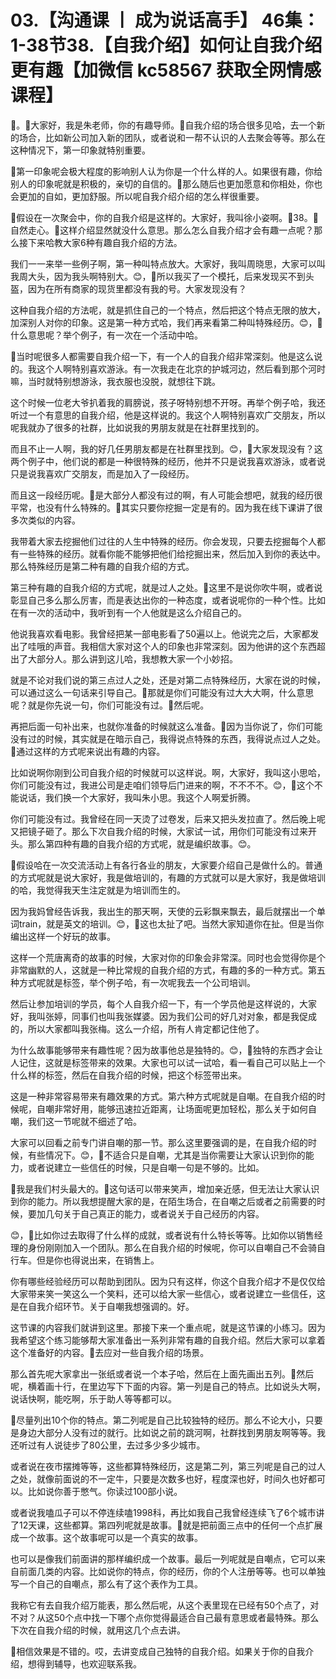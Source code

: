 # 03.【沟通课 丨 成为说话高手】 46集：1-38节38.【自我介绍】如何让自我介绍更有趣【加微信 kc58567 获取全网情感课程】

🎼。🎼大家好，我是朱老师，你的有趣导师。🎼自我介绍的场合很多见哈，去一个新的场合，比如新公司加入新的团队，或者说和一帮不认识的人去聚会等等。那么在这种情况下，第一印象就特别重要。

🎼第一印象呢会极大程度的影响别人认为你是一个什么样的人。如果很有趣，你给别人的印象呢就是积极的，亲切的自信的。🎼那么随后也更加愿意和你相处，你也会更加的自如，更加舒服。所以呢自我介绍介绍的怎么样很重要。

🎼假设在一次聚会中，你的自我介绍是这样的。大家好，我叫徐小姿啊。🎼38。🎼自然走心。🎼这样介绍显然就没什么意思。那么怎么自我介绍才会有趣一点呢？那么接下来哈教大家6种有趣自我介绍的方法。

我们一一来举一些例子啊，第一种叫特点放大。大家好，我叫周晓思，大家可以叫我周大头，因为我头啊特别大。😊，🎼所以我买了一个模托，后来发现买不到头盔，因为在所有商家的现货里都没有我的号。大家发现没有？

这种自我介绍的方法呢，就是抓住自己的一个特点，然后把这个特点无限的放大，加深别人对你的印象。这是第一种方式哈，我们再来看第二种叫特殊经历。😊，🎼什么意思呢？举个例子，有一次在一个活动中哈。

🎼当时呢很多人都需要自我介绍一下，有一个人的自我介绍非常深刻。他是这么说的。我这个人啊特别喜欢游泳。有一次我走在北京的护城河边，然后看到那个河时嘛，当时就特别想游泳，我衣服也没脱，就想往下跳。

这个时候一位老大爷扒着我的肩膀说，孩子呀特别想不开呀。再举个例子哈，我还听过一个有意思的自我介绍，他是这样说的。我这个人啊特别喜欢广交朋友，所以呢我就办了很多的社群，比如说我的男朋友就是在社群里找到的。

而且不止一人啊，我的好几任男朋友都是在社群里找到。😊，🎼大家发现没有？这两个例子中，他们说的都是一种很特殊的经历，他并不只是说我喜欢游泳，或者说只是说我喜欢广交朋友，而是加入了一段经历。

而且这一段经历呢。🎼是大部分人都没有过的啊，有人可能会想吧，就我的经历很平常，也没有什么特殊的。🎼其实只要你挖掘一定是有的。因为我在线下课讲了很多次类似的内容。

我带着大家去挖掘他们过往的人生中特殊的经历。你会发现，只要去挖掘每个人都有一些特殊的经历。就看你能不能够把他们给挖掘出来，然后加入到你的表达中。那么特殊经历是第二种有趣的自我介绍的方式。

第三种有趣的自我介绍的方式呢，就是过人之处。🎼这里不是说你吹牛啊，或者说彰显自己多么那么厉害，而是表达出你的一种态度，或者说呢你的一种个性。比如在有一次的活动中，我听到有一个人他就是这么介绍自己的。

他说我喜欢看电影。我曾经把某一部电影看了50遍以上。他说完之后，大家都发出了哇哦的声音。我相信大家对这个人的印象也非常深刻。因为他讲的这个东西超出了大部分人。那么讲到这儿哈，我想教大家一个小妙招。

就是不论对我们说的第三点过人之处，还是对第二点特殊经历，大家在说的时候，可以通过这么一句话来引导自己。🎼那就是你们可能没有过大大大啊，什么意思呢？就是你先说一句，你们可能没有过。🎼然后呢。

再把后面一句补出来，也就你准备的时候就这么准备。🎼因为当你说了，你们可能没有过的时候，其实就是在暗示自己，我得说点特殊的东西，我得说点过人之处。🎼通过这样的方式呢来说出有趣的内容。

比如说啊你刚到公司自我介绍的时候就可以这样说。啊，大家好，我叫这小思哈，你们可能没有过，我进公司是走咱们领导后门进来的啊，不不不不。😊，🎼这个不能说话，我们换一个大家好，我叫朱小思。我这个人啊爱折腾。

你们可能没有过。我曾经在同一天烫了过卷发，后来又把头发拉直了。然后晚上呢又把镜子砸了。那么下次自我介绍的时候，大家试一试，用你们可能没有过来开头。那么第四种有趣的自我介绍的方式呢，就是编织故事。😊。

🎼假设哈在一次交流活动上有各行各业的朋友，大家要介绍自己是做什么的。普通的方式呢就是说大家好，我是做培训的，有趣的方式就可以是大家好，我是做培训的哈，我觉得我天生注定就是为培训而生的。

因为我妈曾经告诉我，我出生的那天啊，天使的云彩飘来飘去，最后就摆出一个单词train，就是英文的培训。😊，🎼这也太扯了吧。当然大家知道你在扯。但是当你编出这样一个好玩的故事。

这样一个荒唐离奇的故事的时候，大家对你的印象会非常深。同时也会觉得你是个非常幽默的人，这就是一种比常规的自我介绍的方式，有趣的多的一种方式。第五种方式呢就是标签，举个例子哈，有一次呢我去一个公司培训。

然后让参加培训的学员，每个人自我介绍一下，有一个学员他是这样说的，大家好，我叫张婷，同事们也叫我张媒婆。因为我们公司的好几对对象，都是我促成的，所以大家都叫我张梅。这么一介绍，所有人肯定都记住他了。

为什么故事能够带来有趣性呢？因为故事他总是独特的。😊，🎼独特的东西才会让人记住，这就是标签带来的效果。大家也可以试一试哈，看一看自己可以贴上一个什么样的标签，然后在自我介绍的时候，把这个标签带出来。

这是一种非常容易带来有趣效果的方式。第六种方式呢就是自嘲。在自我介绍的时候呢，自嘲非常好用，能够迅速拉近距离，让场面呢更加轻松，那么关于如何自嘲，我们这一节呢就不细述了哈。

大家可以回看之前专门讲自嘲的那一节。那么这里要强调的是，在自我介绍的时候，有些情况下。😊，🎼不适合只是自嘲，尤其是当你需要让大家认识到你的能力，或者说建立一些信任的时候，只是自嘲一句是不够的。比如。

🎼我是我们村头最大的。🎼这句话可以带来笑声，增加亲近感，但无法让大家认识到你的能力。所以我想提醒大家的是，在陌生场合，在自嘲之后或者之前需要的时候，要加几句关于自己真正的能力，或者说关于自己经历的内容。

😊，🎼比如你过去取得了什么样的成就，或者说有什么特长等等。比如你以销售经理的身份刚刚加入一个团队。那么在自我介绍的时候呢，你可以自嘲自己不会骑自行车。但是你也得说出来，在销售上。

你有哪些经验经历可以帮助到团队。因为只有这样，你这个自我介绍才不是仅仅给大家带来笑一笑这么一个笑料，还可以给大家一些信心，或者说建立一些信任，这是在自我介绍环节。关于自嘲我想强调的。好。

这节课的内容我们就讲到这里。那接下来一个重点呢，就是这节课的小练习。因为我希望这个练习能够帮大家准备出一系列非常有趣的自我介绍。然后大家可以拿着这个准备好的内容。🎼去应对一些自我介绍的场景。

那么首先呢大家拿出一张纸或者说一个本子哈，然后在上面先画出五列。🎼然后呢，横着画十行，在里边写下下面的内容。第一列是自己的特点。比如说头大啊，说话快啊，能吃啊，乐于助人等等都可以。

🎼尽量列出10个你的特点。第二列呢是自己比较独特的经历。那么不论大小，只要是身边大部分人没有过的就行。比如说之前的跳河啊，社群找到男朋友啊等等。我还听过有人说徒步了80公里，去过多少多少城市。

或者说在夜市摆摊等等，这些都算特殊经历，这是第二列，第三列呢是自己的过人之处，就像前面说的不一定牛，只要是次数多也好，程度深也好，时间久也好都可以。比如说你善于憋气。你读过100部小说。

或者说我嗑瓜子可以不停连续嗑1998科，再比如我自己我曾经连续飞了6个城市讲了12天课，这些都算。第四列呢就是故事。🎼就是把前面三点中的任何一个点扩展成一个故事。这个故事呢可以是一个真实的故事。

也可以是像我们前面讲的那样编织成一个故事。最后一列呢就是自嘲点，它可以来自前面几类的内容。比如说你的特点，你的经历，你的个人注册等等。也可以单独写一个自己的自嘲点，那么有了这个表作为工具。

我称它有去自我介绍万能表，那么然后呢，从这个表里现在已经有50个点了，对不对？从这50个点中找一下哪个点你觉得最适合自己最有意思或者最特殊。那么下次在自我介绍的时候，就用这几个点去讲。

🎼相信效果是不错的。哎，去讲变成自己独特的自我介绍。如果关于你的自我介绍，想得到辅导，也欢迎联系我。